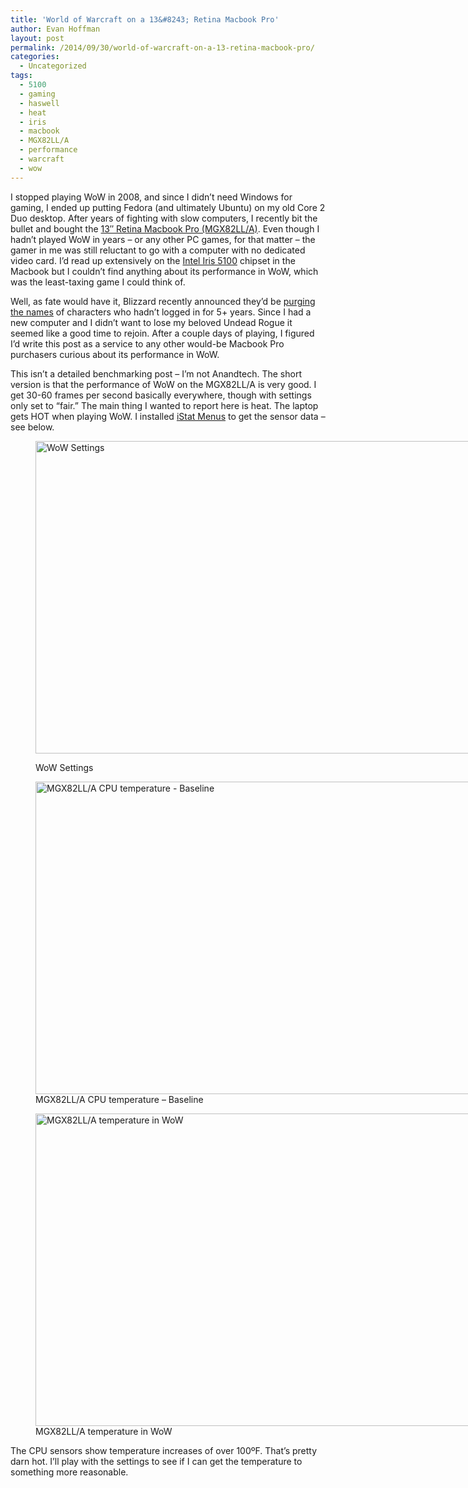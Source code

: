 ```yaml
---
title: 'World of Warcraft on a 13&#8243; Retina Macbook Pro'
author: Evan Hoffman
layout: post
permalink: /2014/09/30/world-of-warcraft-on-a-13-retina-macbook-pro/
categories:
  - Uncategorized
tags:
  - 5100
  - gaming
  - haswell
  - heat
  - iris
  - macbook
  - MGX82LL/A
  - performance
  - warcraft
  - wow
---
```

I stopped playing WoW in 2008, and since I didn&#8217;t need Windows for gaming, I ended up putting Fedora (and ultimately Ubuntu) on my old Core 2 Duo desktop. After years of fighting with slow computers, I recently bit the bullet and bought the <a href="http://www.amazon.com/Apple-MacBook-MGX82LL-13-3-Inch-Display/dp/B0096VE096?tag=evanhoffmasho-20" onclick="_gaq.push(['_trackEvent', 'outbound-article', 'http://www.amazon.com/Apple-MacBook-MGX82LL-13-3-Inch-Display/dp/B0096VE096?tag=evanhoffmasho-20', '13&#8243; Retina Macbook Pro (MGX82LL/A)']);" >13&#8243; Retina Macbook Pro (MGX82LL/A)</a>. Even though I hadn&#8217;t played WoW in years &#8211; or any other PC games, for that matter &#8211; the gamer in me was still reluctant to go with a computer with no dedicated video card. I&#8217;d read up extensively on the <a href="http://www.anandtech.com/show/6926/intel-iris-iris-pro-graphics-haswell-gt3gt3e-gets-a-brand" onclick="_gaq.push(['_trackEvent', 'outbound-article', 'http://www.anandtech.com/show/6926/intel-iris-iris-pro-graphics-haswell-gt3gt3e-gets-a-brand', 'Intel Iris 5100']);" >Intel Iris 5100</a> chipset in the Macbook but I couldn&#8217;t find anything about its performance in WoW, which was the least-taxing game I could think of.

Well, as fate would have it, Blizzard recently announced they&#8217;d be <a href="http://www.gamepolitics.com/2014/09/16/psa-blizzard-purge-older-world-warcraft-characters" onclick="_gaq.push(['_trackEvent', 'outbound-article', 'http://www.gamepolitics.com/2014/09/16/psa-blizzard-purge-older-world-warcraft-characters', 'purging the names']);" >purging the names</a> of characters who hadn&#8217;t logged in for 5+ years. Since I had a new computer and I didn&#8217;t want to lose my beloved Undead Rogue it seemed like a good time to rejoin. After a couple days of playing, I figured I&#8217;d write this post as a service to any other would-be Macbook Pro purchasers curious about its performance in WoW.

This isn&#8217;t a detailed benchmarking post &#8211; I&#8217;m not Anandtech. The short version is that the performance of WoW on the MGX82LL/A is very good. I get 30-60 frames per second basically everywhere, though with settings only set to &#8220;fair.&#8221; The main thing I wanted to report here is heat. The laptop gets HOT when playing WoW. I installed <a href="http://bjango.com/mac/istatmenus/" onclick="_gaq.push(['_trackEvent', 'outbound-article', 'http://bjango.com/mac/istatmenus/', 'iStat Menus']);" >iStat Menus</a> to get the sensor data &#8211; see below.<figure style="width: 800px;" class="wp-caption aligncenter">

<a href="http://www.evanhoffman.com/evan/wp-content/uploads/2014/09/MGX82LLA-settings.png" onclick="_gaq.push(['_trackEvent', 'outbound-article', 'http://www.evanhoffman.com/evan/wp-content/uploads/2014/09/MGX82LLA-settings.png', '']);" ><img src="http://www.evanhoffman.com/evan/wp-content/uploads/2014/09/MGX82LLA-settings.png.resized.png" width="800" height="500" alt="WoW Settings" class /></a><figcaption class="wp-caption-text">WoW Settings</figcaption></figure> <figure style="width: 800px;" class="wp-caption aligncenter"><a href="http://www.evanhoffman.com/evan/wp-content/uploads/2014/09/MGX82LLA-temp-baseline.png" onclick="_gaq.push(['_trackEvent', 'outbound-article', 'http://www.evanhoffman.com/evan/wp-content/uploads/2014/09/MGX82LLA-temp-baseline.png', '']);" ><img src="http://www.evanhoffman.com/evan/wp-content/uploads/2014/09/MGX82LLA-temp-baseline.png.resized.png" width="800" height="500" alt="MGX82LL/A CPU temperature - Baseline" class /></a><figcaption class="wp-caption-text">MGX82LL/A CPU temperature &#8211; Baseline</figcaption></figure> <figure style="width: 800px;" class="wp-caption aligncenter"><a href="http://www.evanhoffman.com/evan/wp-content/uploads/2014/09/MGX82LLA-temperature-wow.png" onclick="_gaq.push(['_trackEvent', 'outbound-article', 'http://www.evanhoffman.com/evan/wp-content/uploads/2014/09/MGX82LLA-temperature-wow.png', '']);" ><img src="http://www.evanhoffman.com/evan/wp-content/uploads/2014/09/MGX82LLA-temperature-wow.png.resized.png" width="800" height="500" alt="MGX82LL/A temperature in WoW" class /></a><figcaption class="wp-caption-text">MGX82LL/A temperature in WoW</figcaption></figure> 

The CPU sensors show temperature increases of over 100ºF. That&#8217;s pretty darn hot. I&#8217;ll play with the settings to see if I can get the temperature to something more reasonable.